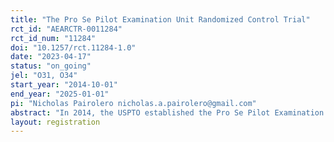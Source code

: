 ```yaml
---
title: "The Pro Se Pilot Examination Unit Randomized Control Trial"
rct_id: "AEARCTR-0011284"
rct_id_num: "11284"
doi: "10.1257/rct.11284-1.0"
date: "2023-04-17"
status: "on_going"
jel: "O31, O34"
start_year: "2014-10-01"
end_year: "2025-01-01"
pi: "Nicholas Pairolero nicholas.a.pairolero@gmail.com"
abstract: "In 2014, the USPTO established the Pro Se Pilot Examination Unit (PSPEU) to help inventors without legal representation (pro se inventors) as they went through the patent examination process by providing enhanced guidance and information. After stratifying by technology, pro se patent applications were randomly assigned to the treatment group, the PSPEU, or the control group, the regular examination process."
layout: registration
---
```


